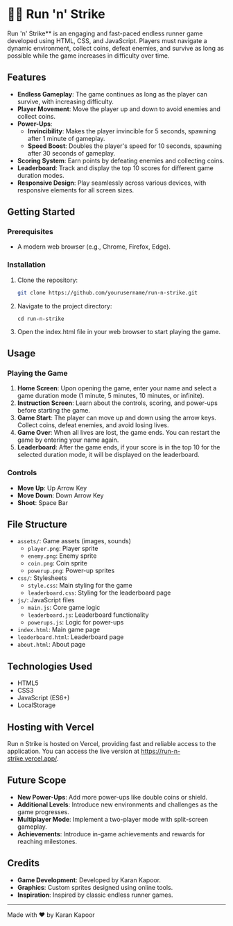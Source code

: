 # 🏃‍♂️ Run 'n' Strike

Run 'n' Strike** is an engaging and fast-paced endless runner game developed using HTML, CSS, and JavaScript. Players must navigate a dynamic environment, collect coins, defeat enemies, and survive as long as possible while the game increases in difficulty over time.

## Features

- **Endless Gameplay**: The game continues as long as the player can survive, with increasing difficulty.
- **Player Movement**: Move the player up and down to avoid enemies and collect coins.
- **Power-Ups**: 
  - **Invincibility**: Makes the player invincible for 5 seconds, spawning after 1 minute of gameplay.
  - **Speed Boost**: Doubles the player's speed for 10 seconds, spawning after 30 seconds of gameplay.
- **Scoring System**: Earn points by defeating enemies and collecting coins.
- **Leaderboard**: Track and display the top 10 scores for different game duration modes.
- **Responsive Design**: Play seamlessly across various devices, with responsive elements for all screen sizes.

## Getting Started

### Prerequisites

- A modern web browser (e.g., Chrome, Firefox, Edge).

### Installation

1. Clone the repository:
   ```bash
   git clone https://github.com/yourusername/run-n-strike.git

2. Navigate to the project directory:
   ```
   cd run-n-strike
   ```

3. Open the index.html file in your web browser to start playing the game.

## Usage

### Playing the Game

1. **Home Screen**: Upon opening the game, enter your name and select a game duration mode (1 minute, 5 minutes, 10 minutes, or infinite).
2. **Instruction Screen**: Learn about the controls, scoring, and power-ups before starting the game.
3. **Game Start**: The player can move up and down using the arrow keys. Collect coins, defeat enemies, and avoid losing lives.
4. **Game Over**: When all lives are lost, the game ends. You can restart the game by entering your name again.
5. **Leaderboard**: After the game ends, if your score is in the top 10 for the selected duration mode, it will be displayed on the leaderboard.

### Controls

- **Move Up**: Up Arrow Key
- **Move Down**: Down Arrow Key
- **Shoot**: Space Bar


## File Structure

- `assets/`: Game assets (images, sounds)
  - `player.png`: Player sprite
  - `enemy.png`: Enemy sprite
  - `coin.png`: Coin sprite
  - `powerup.png`: Power-up sprites
- `css/`: Stylesheets
  - `style.css`: Main styling for the game
  - `leaderboard.css`: Styling for the leaderboard page
- `js/`: JavaScript files
  - `main.js`: Core game logic
  - `leaderboard.js`: Leaderboard functionality
  - `powerups.js`: Logic for power-ups
- `index.html`: Main game page
- `leaderboard.html`: Leaderboard page
- `about.html`: About page


## Technologies Used

- HTML5
- CSS3
- JavaScript (ES6+)
- LocalStorage

## Hosting with Vercel
Run n Strike is hosted on Vercel, providing fast and reliable access to the application. You can access the live version at https://run-n-strike.vercel.app/.

## Future Scope

- **New Power-Ups**: Add more power-ups like double coins or shield.
- **Additional Levels**: Introduce new environments and challenges as the game progresses.
- **Multiplayer Mode**: Implement a two-player mode with split-screen gameplay.
- **Achievements**: Introduce in-game achievements and rewards for reaching milestones.

## Credits

- **Game Development**: Developed by Karan Kapoor.
- **Graphics**: Custom sprites designed using online tools.
- **Inspiration**: Inspired by classic endless runner games.


---

Made with ❤️ by Karan Kapoor